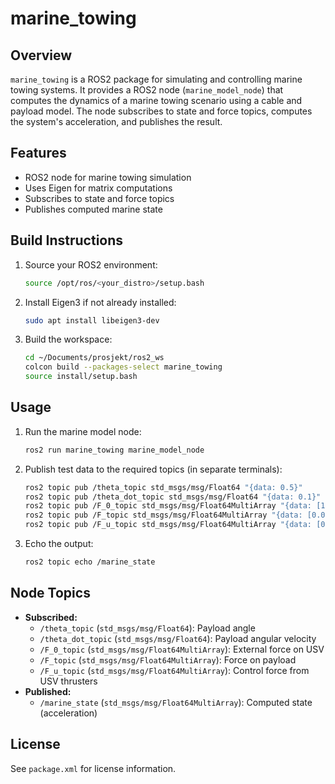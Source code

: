 # marine_towing

## Overview

`marine_towing` is a ROS2 package for simulating and controlling marine towing systems. It provides a ROS2 node (`marine_model_node`) that computes the dynamics of a marine towing scenario using a cable and payload model. The node subscribes to state and force topics, computes the system's acceleration, and publishes the result.

## Features
- ROS2 node for marine towing simulation
- Uses Eigen for matrix computations
- Subscribes to state and force topics
- Publishes computed marine state

## Build Instructions

1. Source your ROS2 environment:
	```bash
	source /opt/ros/<your_distro>/setup.bash
	```
2. Install Eigen3 if not already installed:
	```bash
	sudo apt install libeigen3-dev
	```
3. Build the workspace:
	```bash
	cd ~/Documents/prosjekt/ros2_ws
	colcon build --packages-select marine_towing
	source install/setup.bash
	```

## Usage

1. Run the marine model node:
	```bash
	ros2 run marine_towing marine_model_node
	```
2. Publish test data to the required topics (in separate terminals):
	```bash
	ros2 topic pub /theta_topic std_msgs/msg/Float64 "{data: 0.5}"
	ros2 topic pub /theta_dot_topic std_msgs/msg/Float64 "{data: 0.1}"
	ros2 topic pub /F_0_topic std_msgs/msg/Float64MultiArray "{data: [1.0, 0.0]}"
	ros2 topic pub /F_topic std_msgs/msg/Float64MultiArray "{data: [0.0, 1.0]}"
	ros2 topic pub /F_u_topic std_msgs/msg/Float64MultiArray "{data: [0.5, 0.5]}"
	```
3. Echo the output:
	```bash
	ros2 topic echo /marine_state
	```

## Node Topics

- **Subscribed:**
  - `/theta_topic` (`std_msgs/msg/Float64`): Payload angle
  - `/theta_dot_topic` (`std_msgs/msg/Float64`): Payload angular velocity
  - `/F_0_topic` (`std_msgs/msg/Float64MultiArray`): External force on USV
  - `/F_topic` (`std_msgs/msg/Float64MultiArray`): Force on payload
  - `/F_u_topic` (`std_msgs/msg/Float64MultiArray`): Control force from USV thrusters
- **Published:**
  - `/marine_state` (`std_msgs/msg/Float64MultiArray`): Computed state (acceleration)

## License

See `package.xml` for license information.